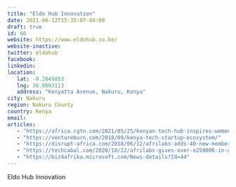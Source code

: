 ```yaml
---
title: "Eldo Hub Innovation"
date: 2021-06-12T15:35:07-04:00
draft: true
id: 66
website: https://www.eldohub.co.ke/
website-inactive: 
twitter: eldohub
facebook: 
linkedin: 
location: 
   lat: -0.2849853
   lng: 36.0693113
   address: "Kenyatta Avenue, Nakuru, Kenya"
city: Nakuru
region: Nakuru County
country: Kenya
email: 
articles:
   - "https://africa.cgtn.com/2021/05/25/kenyan-tech-hub-inspires-women-youth-into-stem-careers/"
   - "https://ventureburn.com/2018/09/kenya-tech-startup-ecosystem/"
   - "https://disrupt-africa.com/2018/06/12/afrilabs-adds-40-new-members-to-hit-100-hub-mark/"
   - "https://techcabal.com/2020/10/22/afrilabs-gives-over-e250000-in-grants-to-20-innovation-hubs-across-africa-launches-insights-report/"
   - "https://biz4afrika.microsoft.com/News-details?Id=44"
---
```

Eldo Hub Innovation
